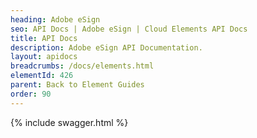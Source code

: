 ```yaml
---
heading: Adobe eSign
seo: API Docs | Adobe eSign | Cloud Elements API Docs
title: API Docs
description: Adobe eSign API Documentation.
layout: apidocs
breadcrumbs: /docs/elements.html
elementId: 426
parent: Back to Element Guides
order: 90
---
```


{% include swagger.html %}
